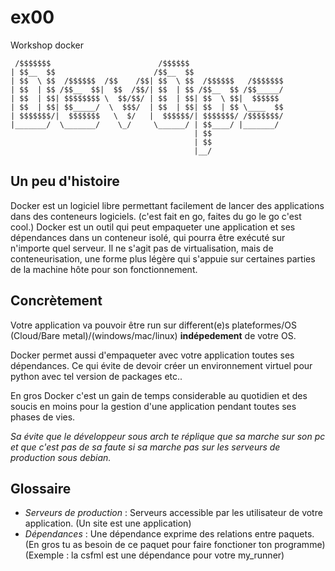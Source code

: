 # ex00
Workshop docker

```
 /$$$$$$$                        /$$$$$$
| $$__  $$                      /$$__  $$
| $$  \ $$  /$$$$$$  /$$    /$$| $$  \ $$  /$$$$$$   /$$$$$$$
| $$  | $$ /$$__  $$|  $$  /$$/| $$  | $$ /$$__  $$ /$$_____/
| $$  | $$| $$$$$$$$ \  $$/$$/ | $$  | $$| $$  \ $$|  $$$$$$
| $$  | $$| $$_____/  \  $$$/  | $$  | $$| $$  | $$ \____  $$
| $$$$$$$/|  $$$$$$$   \  $/   |  $$$$$$/| $$$$$$$/ /$$$$$$$/
|_______/  \_______/    \_/     \______/ | $$____/ |_______/
                                         | $$
                                         | $$
                                         |__/
```

## Un peu d'histoire
Docker est un logiciel libre permettant facilement de lancer des applications dans des conteneurs logiciels. (c'est fait en go, faites du go le go c'est cool.) Docker est un outil qui peut empaqueter une application et ses dépendances dans un conteneur isolé, qui pourra être exécuté sur n'importe quel serveur. Il ne s'agit pas de virtualisation, mais de conteneurisation, une forme plus légère qui s'appuie sur certaines parties de la machine hôte pour son fonctionnement.

## Concrètement
Votre application va pouvoir être run sur different(e)s plateformes/OS (Cloud/Bare metal)/(windows/mac/linux) **indépedement** de votre OS.

Docker permet aussi d'empaqueter avec votre application toutes ses dépendances. Ce qui évite de devoir créer un environnement virtuel pour python avec tel version de packages etc..

En gros Docker c'est un gain de temps considerable au quotidien et des soucis en moins pour la gestion d'une application pendant toutes ses phases de vies.

_Sa évite que le développeur sous arch te réplique que sa marche sur son pc et que c'est pas de sa faute si sa marche pas sur les serveurs de production sous debian._

## Glossaire
- *Serveurs de production* : Serveurs accessible par les utilisateur de votre application. (Un site est une application)
- *Dépendances* : Une dépendance exprime des relations entre paquets. (En gros tu as besoin de ce paquet pour faire fonctioner ton programme) (Exemple : la csfml est une dépendance pour votre my_runner)

